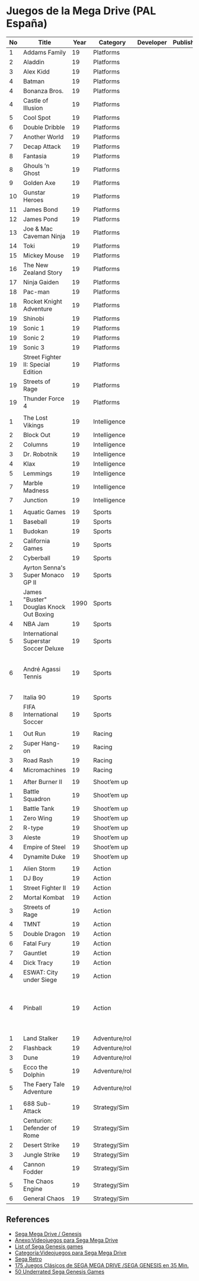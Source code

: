 Juegos de la Mega Drive (PAL España)
======

| No  | Title                                   | Year | Category       | Developer             | Publisher             | Notes                 |
|-----|-----------------------------------------|------|----------------|-----------------------|-----------------------|-----------------------|
|   1 | Addams Family                           | 19   | Platforms      |                       |                       |                       |
|   2 | Aladdin                                 | 19   | Platforms      |                       |                       |                       |
|   3 | Alex Kidd                               | 19   | Platforms      |                       |                       |                       |
|   4 | Batman                                  | 19   | Platforms      |                       |                       |                       |
|   4 | Bonanza Bros.                           | 19   | Platforms      |                       |                       |                       |
|   4 | Castle of Illusion                      | 19   | Platforms      |                       |                       |                       |
|   5 | Cool Spot                               | 19   | Platforms      |                       |                       |                       |
|   6 | Double Dribble                          | 19   | Platforms      |                       |                       |                       |
|   7 | Another World                           | 19   | Platforms      |                       |                       |                       |
|   7 | Decap Attack                            | 19   | Platforms      |                       |                       |                       |
|   8 | Fantasia                                | 19   | Platforms      |                       |                       |                       |
|   8 | Ghouls ’n Ghost                         | 19   | Platforms      |                       |                       |                       |
|   9 | Golden Axe                              | 19   | Platforms      |                       |                       |                       |
|  10 | Gunstar Heroes                          | 19   | Platforms      |                       |                       |                       |
|  11 | James Bond                              | 19   | Platforms      |                       |                       |                       |
|  12 | James Pond                              | 19   | Platforms      |                       |                       |                       |
|  13 | Joe & Mac Caveman Ninja                 | 19   | Platforms      |                       |                       |                       |
|  14 | Toki                                    | 19   | Platforms      |                       |                       |                       |
|  15 | Mickey Mouse                            | 19   | Platforms      |                       |                       |                       |
|  16 | The New Zealand Story                   | 19   | Platforms      |                       |                       |                       |
|  17 | Ninja Gaiden                            | 19   | Platforms      |                       |                       |                       |
|  18 | Pac-man                                 | 19   | Platforms      |                       |                       |                       |
|  18 | Rocket Knight Adventure                 | 19   | Platforms      |                       |                       |                       |
|  19 | Shinobi                                 | 19   | Platforms      |                       |                       |                       |
|  19 | Sonic 1                                 | 19   | Platforms      |                       |                       |                       |
|  19 | Sonic 2                                 | 19   | Platforms      |                       |                       |                       |
|  19 | Sonic 3                                 | 19   | Platforms      |                       |                       |                       |
|  19 | Street Fighter II: Special Edition      | 19   | Platforms      |                       |                       |                       |
|  19 | Streets of Rage                         | 19   | Platforms      |                       |                       |                       |
|  19 | Thunder Force 4                         | 19   | Platforms      |                       |                       |                       |
|     |                                         |      |                |                       |                       |                       |
|   1 | The Lost Vikings                        | 19   | Intelligence   |                       |                       |                       |
|   2 | Block Out                               | 19   | Intelligence   |                       |                       |                       |
|   2 | Columns                                 | 19   | Intelligence   |                       |                       |                       |
|   3 | Dr. Robotnik                            | 19   | Intelligence   |                       |                       |                       |
|   4 | Klax                                    | 19   | Intelligence   |                       |                       |                       |
|   5 | Lemmings                                | 19   | Intelligence   |                       |                       |                       |
|   7 | Marble Madness                          | 19   | Intelligence   |                       |                       |                       |
|   7 | Junction                                | 19   | Intelligence   |                       |                       |                       |
|     |                                         |      |                |                       |                       |                       |
|   1 | Aquatic Games                           | 19   | Sports         |                       |                       |                       |
|   1 | Baseball                                | 19   | Sports         |                       |                       |                       |
|   1 | Budokan                                 | 19   | Sports         |                       |                       |                       |
|   2 | California Games                        | 19   | Sports         |                       |                       |                       |
|   2 | Cyberball                               | 19   | Sports         |                       |                       |                       |
|   3 | Ayrton Senna's Super Monaco GP II       | 19   | Sports         |                       |                       |                       |
|   1 | James "Buster" Douglas Knock Out Boxing | 1990 | Sports         |                       |                       |                       |
|   4 | NBA Jam                                 | 19   | Sports         |                       |                       |                       |
|   5 | International Superstar Soccer Deluxe   | 19   | Sports         |                       |                       |                       |
|   6 | André Agassi Tennis                     | 19   | Sports         |                       |                       | [All SEGA Genesis/Mega Drive Tennis Games Compilation](https://www.youtube.com/watch?v=EanJaFLIamE) |
|   7 | Italia 90                               | 19   | Sports         |                       |                       |                       |
|   8 | FIFA International Soccer               | 19   | Sports         |                       |                       |                       |
|     |                                         |      |                |                       |                       |                       |
|   1 | Out Run                                 | 19   | Racing         |                       |                       |                       |
|   2 | Super Hang-on                           | 19   | Racing         |                       |                       |                       |
|   3 | Road Rash                               | 19   | Racing         |                       |                       |                       |
|   4 | Micromachines                           | 19   | Racing         |                       |                       |                       |
|     |                                         |      |                |                       |                       |                       |
|   1 | After Burner II                         | 19   | Shoot’em up    |                       |                       |                       |
|   1 | Battle Squadron                         | 19   | Shoot’em up    |                       |                       |                       |
|   1 | Battle Tank                             | 19   | Shoot’em up    |                       |                       |                       |
|   1 | Zero Wing                               | 19   | Shoot’em up    |                       |                       |                       |
|   2 | R-type                                  | 19   | Shoot’em up    |                       |                       |                       |
|   3 | Aleste                                  | 19   | Shoot’em up    |                       |                       |                       |
|   4 | Empire of Steel                         | 19   | Shoot’em up    |                       |                       |                       |
|   4 | Dynamite Duke                           | 19   | Shoot’em up    |                       |                       |                       |
|     |                                         |      |                |                       |                       |                       |
|   1 | Alien Storm                             | 19   | Action         |                       |                       |                       |
|   1 | DJ Boy                                  | 19   | Action         |                       |                       |                       |
|   1 | Street Fighter II                       | 19   | Action         |                       |                       |                       |
|   2 | Mortal Kombat                           | 19   | Action         |                       |                       |                       |
|   3 | Streets of Rage                         | 19   | Action         |                       |                       |                       |
|   4 | TMNT                                    | 19   | Action         |                       |                       |                       |
|   5 | Double Dragon                           | 19   | Action         |                       |                       |                       |
|   6 | Fatal Fury                              | 19   | Action         |                       |                       |                       |
|   7 | Gauntlet                                | 19   | Action         |                       |                       |                       |
|   4 | Dick Tracy                              | 19   | Action         |                       |                       |                       |
|   4 | ESWAT: City under Siege                 | 19   | Action         |                       |                       |                       |
|   4 | Pinball                                 | 19   | Action         |                       |                       | [Evolución juegos de pinball en Mega Drive/Genesis (1990-1994)](https://www.youtube.com/watch?v=TUn_fdDDugA) |
|     |                                         |      |                |                       |                       |                       |
|   1 | Land Stalker                            | 19   | Adventure/rol  |                       |                       |                       |
|   2 | Flashback                               | 19   | Adventure/rol  |                       |                       |                       |
|   3 | Dune                                    | 19   | Adventure/rol  |                       |                       |                       |
|   5 | Ecco the Dolphin                        | 19   | Adventure/rol  |                       |                       |                       |
|   5 | The Faery Tale Adventure                | 19   | Adventure/rol  |                       |                       |                       |
|     |                                         |      |                |                       |                       |                       |
|   1 | 688 Sub-Attack                          | 19   | Strategy/Sim   |                       |                       |                       |
|   1 | Centurion: Defender of Rome             | 19   | Strategy/Sim   |                       |                       |                       |
|   2 | Desert Strike                           | 19   | Strategy/Sim   |                       |                       |                       |
|   3 | Jungle Strike                           | 19   | Strategy/Sim   |                       |                       |                       |
|   4 | Cannon Fodder                           | 19   | Strategy/Sim   |                       |                       |                       |
|   5 | The Chaos Engine                        | 19   | Strategy/Sim   |                       |                       |                       |
|   6 | General Chaos                           | 19   | Strategy/Sim   |                       |                       |                       |

References
------
* [Sega Mega Drive / Genesis](https://en.wikipedia.org/wiki/Sega_Genesis)
* [Anexo:Videojuegos para Sega Mega Drive](https://es.wikipedia.org/wiki/Anexo:Videojuegos_para_Sega_Mega_Drive)
* [List of Sega Genesis games](https://en.wikipedia.org/wiki/List_of_Sega_Genesis_games)
* [Categoría:Videojuegos para Sega Mega Drive](https://es.wikipedia.org/wiki/Categor%C3%ADa:Videojuegos_para_Sega_Mega_Drive)
* [Sega Retro](https://segaretro.org/Main_Page)
* [175 Juegos Clásicos de SEGA MEGA DRIVE /SEGA GENESIS en 35 Min.](https://www.youtube.com/watch?v=549bqpol920)
* [50 Underrated Sega Genesis Games](https://www.denofgeek.com/games/underrated-sega-genesis-games/)
